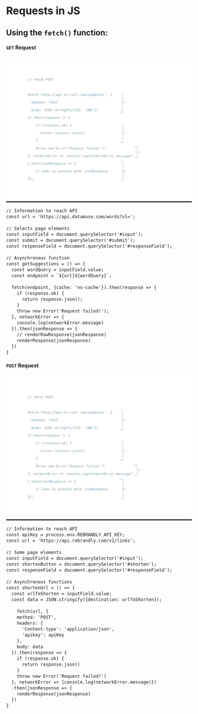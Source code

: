 # Requests in JS

## Using the `fetch()` function:

#### `GET` Request

<div style="margin: auto; width: 100%; background-color: #2d2a2e">

![](assets/fetch-post.svg)
</div>

```js{highlight=14-25}
// Information to reach API
const url = 'https://api.datamuse.com/words?sl=';

// Selects page elements
const inputField = document.querySelector('#input');
const submit = document.querySelector('#submit');
const responseField = document.querySelector('#responseField');

// Asynchronous function
const getSuggestions = () => {
  const wordQuery = inputField.value;
  const endpoint = `${url}${wordQuery}`;

  fetch(endpoint, {cache: 'no-cache'}).then(response => {
    if (response.ok) {
      return response.json();
    }
    throw new Error('Request failed!');
  }, networkError => {
    console.log(networkError.message)
  }).then(jsonResponse => {
    // renderRawResponse(jsonResponse)
    renderResponse(jsonResponse)
  })
}
```

#### `POST` Request

<div style="margin: auto; width: 100%; background-color: #2d2a2e">

![](assets/fetch-post.svg)
</div>

```js{highlight=11-31}
// Information to reach API
const apiKey = process.env.REBRANDLY_API_KEY;
const url = 'https://api.rebrandly.com/v1/links';

// Some page elements
const inputField = document.querySelector('#input');
const shortenButton = document.querySelector('#shorten');
const responseField = document.querySelector('#responseField');

// Asynchronous functions
const shortenUrl = () => {
  const urlToShorten = inputField.value;
  const data = JSON.stringify({destination: urlToShorten});

	fetch(url, {
    method: 'POST',
    headers: {
      'Content-type': 'application/json',
      'apikey': apiKey
    },
    body: data
  }).then(response => {
    if (response.ok) {
      return response.json()
    }
    throw new Error('Request failed!')
  }, networkError => {console.log(networkError.message)})
  .then(jsonResponse => {
    renderResponse(jsonResponse)
  })
}
```
